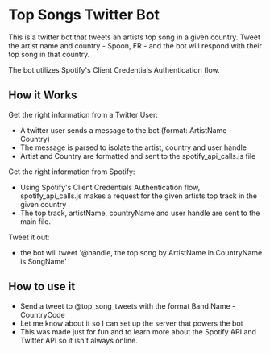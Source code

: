 # Top Songs Twitter Bot

This is a twitter bot that tweets an artists top song in a given country. Tweet the artist name and country - Spoon, FR - and the bot will respond with their top song in that country. 

The bot utilizes Spotify's Client Credentials Authentication flow.


## How it Works

Get the right information from a Twitter User: 
* A twitter user sends a message to the bot (format: ArtistName - Country)
* The message is parsed to isolate the artist, country and user handle
* Artist and Country are formatted and sent to the spotify_api_calls.js file

Get the right information from Spotify:
* Using Spotify's Client Credentials Authentication flow, spotify_api_calls.js makes a request for the given artists top track in the given country
* The top track, artistName, countryName and user handle are sent to the main file. 

Tweet it out:
* the bot will tweet '@handle, the top song by ArtistName in CountryName is SongName'

## How to use it

* Send a tweet to @top_song_tweets with the format Band Name - CountryCode
* Let me know about it so I can set up the server that powers the bot
* This was made just for fun and to learn more about the Spotify API and Twitter API so it isn't always online.